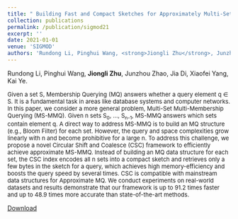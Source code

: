 ```yaml
---
title: " Building Fast and Compact Sketches for Approximately Multi-Set Multi-Membership Querying."
collection: publications
permalink: /publication/sigmod21
excerpt: ''
date: 2021-01-01
venue: 'SIGMOD'
authors: 'Rundong Li, Pinghui Wang, <strong>Jiongli Zhu</strong>, Junzhou Zhao, Jia Di, Xiaofei Yang, Kai Ye'
---
```

Rundong Li, Pinghui Wang, **Jiongli Zhu**, Junzhou Zhao, Jia Di, Xiaofei Yang, Kai Ye.<br>

<font size=2>Given a set S, Membership Querying (MQ) answers whether a query element q ∈ S. It is a fundamental task in areas like database systems and computer networks. In this paper, we consider a more general problem, Multi-Set Multi-Membership Querying (MS-MMQ). Given n sets S<sub>0</sub>, ..., S<sub>n-1</sub>, MS-MMQ answers which sets contain element q. A direct way to address MS-MMQ is to build an MQ structure (e.g., Bloom Filter) for each set. However, the query and space complexities grow linearly with n and become prohibitive for a large n. To address this challenge, we propose a novel Circular Shift and Coalesce (CSC) framework to efficiently achieve approximate MS-MMQ. Instead of building an MQ data structure for each set, the CSC index encodes all n sets into a compact sketch and retrieves only a few bytes in the sketch for a query, which achieves high memory-efficiency and boosts the query speed by several times. CSC is compatible with mainstream data structures for Approximate MQ. We conduct experiments on real-world datasets and results demonstrate that our framework is up to 91.2 times faster and up to 48.9 times more accurate than state-of-the-art methods.</font>
<br>

[Download](https://dl.acm.org/doi/10.1145/3448016.3452829)